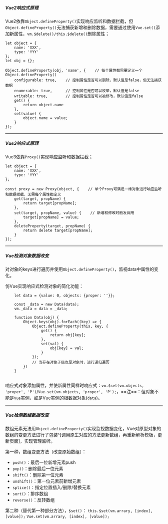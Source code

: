 ##### Vue2响应式原理
Vue2依靠`Object.defineProperty()`实现响应监听和数据拦截，但`Object.defineProperty()`无法捕获新增和删除数据，需要通过使用`Vue.set()`添加新属性，`vm.$delete()/this.$delete()`删除属性；
```
let object = {
	name: 'XXX',
	type: 'YYY'
};
let obj = {};

Object.defineProperty(obj, 'name', {    // 每个属性都需要定义一个Object.defineProperty()
	configurable: true,    // 控制属性是否可以删除，默认值是false，但无法捕获数据
	enumerable: true,      // 控制属性是否可以枚举，默认值是false
	writable: true,        // 控制属性是否可以被修改，默认值是false
	get() {
		return object.name
	},
	set(value) {
		object.name = value;
	}
});
```

---

##### Vue3响应式原理
Vue3依靠`Proxy()`实现响应监听和数据拦截；
```
let object = {
	name: 'XXX',
	type: 'YYY'
};

const proxy = new Proxy(object, {    // 单个Proxy可满足一维对象进行响应监听和数据拦截，无需每个属性都定义
	get(target, propName) {
		return target[propName];
	},
	set(target, propName, value) {    // 新增和修改时触发调用
		target[propName] = value;
	},
	deleteProperty(target, propName) {
		return delete target[propName];
	}
});
```

---

##### Vue检测对象数据改变
对对象的keys进行遍历并使用`Object.defineProperty()`，监视data中属性的变化。

仿Vue实现响应式检测对象的简化功能：
```
	let data = {value: 0, objects: {proper: ''}};

	const _data = new Data(data);
	vm._data = data = _data;

	function Data(obj) {
		Object.keys(obj).forEach((key) => {
			Object.defineProperty(this, key, {
				get() {
					return obj[key];
				},
				set(val) {
					obj[key] = val;
				}
			});
			// 当存在对象子级也是对象时，进行递归遍历
		})
	}
	
```

响应式对象添加属性，并使新属性同样时响应式：`vm.$set(vm.objects, 'proper', 'P')`/`Vue.set(vm.objects, 'proper', 'P');`，==注==：但对象不能是`Vue`实例，或是Vue实例的根数据对象(`data`)。

---

##### Vue检测数组数据改变
数组元素无法用`Object.defineProperty()`实现监视数据变化，Vue对原型对象的数组的变更方法进行了包装^[调用原生对应的方法更新数组，再重新解析模板，更新页面]，实现管理监听。

第一种，数组变更方法（改变原始数组）：
- `push()`：最后一位新增元素push
- `pop()`：删除最后一位元素
- `shift()`：删除第一位元素
- `unshift()`：第一位元素前新增元素
- `splice()`：指定位置插入/删除/替换元素
- `sort()`：排序数组
- `reverse()`：反转数组

第二种（替代第一种部分方法），`$set()`：
`this.$set(vm.arrary, [index], [value]);`
`Vue.set(vm.arrary, [index], [value]);`
